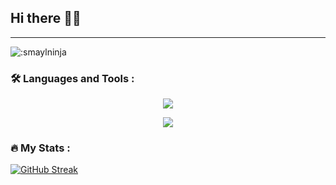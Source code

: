 ## Hi there 👋💚
<p align="center">
    <hr />
    <img src="https://count.getloli.com/@:smaylninja?theme=capoo-2" alt=":smaylninja" />
</p>

### :hammer_and_wrench: Languages and Tools :
<p align="center">
  <a href="https://skillicons.dev">
    <img src="https://skillicons.dev/icons?i=html,css,sass,js,ts,vue,vite,pinia,vuetify" />
  </a>
</p>
<p align="center">
  <a href="https://skillicons.dev">
    <img src="https://skillicons.dev/icons?i=vscode,obsidian,discord,git" />
  </a>
</p>

### :fire: My Stats :

[![GitHub Streak](http://github-readme-streak-stats.herokuapp.com?user=smaylninja&theme=dark&background=000000)](https://git.io/streak-stats)
